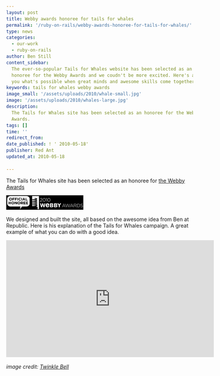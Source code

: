 ```yaml
---
layout: post
title: Webby awards honoree for tails for whales
permalink: '/ruby-on-rails/webby-awards-honoree-for-tails-for-whales/'
type: news
categories:
  - our-work
  - ruby-on-rails
author: Ben Still
content_sidebar:
  The ever-so-popular Tails for Whales website has been selected as an
  honoree for the Webby Awards and we coudn't be more excited. Here's a video showing
  you what's possible when great minds and awesome skills come together.
keywords: tails for whales webby awards
image_small: '/assets/uploads/2010/whale-small.jpg'
image: '/assets/uploads/2010/whales-large.jpg'
description:
  The Tails for Whales site has been selected as an honoree for the Webby
  Awards.
tags: []
time: ''
redirect_from:
date_published: ! ' 2010-05-18'
publisher: Red Ant
updated_at: 2010-05-18

---
```


The Tails for Whales site has been selected as an honoree for [the Webby Awards](http://www.webbyawards.com/webbys/current_honorees.php?media_id=96&season=14)

![2010 Webby Awards Official Honoree](/assets/uploads/2010/webby-awards-official-honoree.jpg)

We designed and built the site, all based on the awesome idea from Ben at Republic. Here is his explanation of the Tails for Whales campaign. A great example of what you can do with a good idea.

<iframe width="560" height="315" src="https://www.youtube.com/embed/v6iGXFEEOOU?rel=0" frameborder="0" allow="autoplay; encrypted-media" allowfullscreen layout="responsive"></iframe>

_image credit: [Twinkle Bell](https://www.flickr.com/photos/twinklebell/)_
